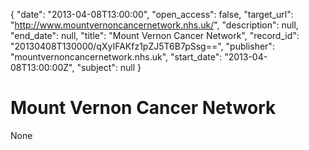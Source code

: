 {
  "date": "2013-04-08T13:00:00", 
  "open_access": false, 
  "target_url": "http://www.mountvernoncancernetwork.nhs.uk/", 
  "description": null, 
  "end_date": null, 
  "title": "Mount Vernon Cancer Network", 
  "record_id": "20130408T130000/qXyIFAKfz1pZJ5T6B7pSsg==", 
  "publisher": "mountvernoncancernetwork.nhs.uk", 
  "start_date": "2013-04-08T13:00:00Z", 
  "subject": null
}

# Mount Vernon Cancer Network

None